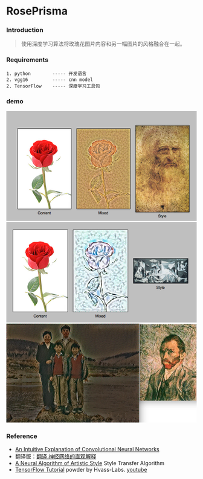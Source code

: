 RosePrisma
=========================
### Introduction
> 使用深度学习算法将玫瑰花图片内容和另一幅图片的风格融合在一起。

### Requirements
```
1. python        ----- 开发语言
2. vgg16         ----- cnn model
2. TensorFlow    ----- 深度学习工具包
```

### demo
![demo1](image/dist/1.png)
![demo3](image/dist/3.png)
![demo8](image/dist/8.png)

### Reference
- [An Intuitive Explanation of Convolutional Neural Networks](http://andrew.gibiansky.com/blog/machine-learning/convolutional-neural-networks/)
- 翻译版：[翻译 神经网络的直观解释](http://www.hackcv.com/index.php/archives/104/?hmsr=toutiao.io&utm_medium=toutiao.io&utm_source=toutiao.io)
- [A Neural Algorithm of Artistic Style](https://arxiv.org/pdf/1508.06576.pdf) Style Transfer Algorithm
- [TensorFlow Tutorial](https://github.com/recheer/TensorFlow-Tutorials) powder by Hvass-Labs. [youtube](https://www.youtube.com/playlist?list=PL9Hr9sNUjfsmEu1ZniY0XpHSzl5uihcXZ)
